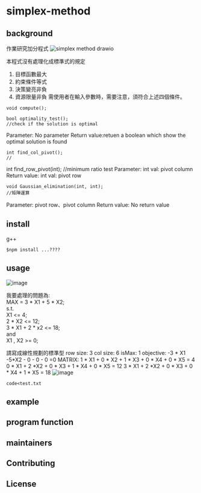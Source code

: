 # simplex-method
## background
作業研究加分程式
![simplex method drawio](https://user-images.githubusercontent.com/64023999/149705470-283fdeaa-ca60-435b-bfa5-f5dd861703a8.png)

本程式沒有處理化成標準式的規定
1. 目標函數最大
2. 約束條件等式
3. 決策變亮非負
4. 資源限量非負
需使用者在輸入參數時，需要注意，須符合上述四個條件。

```
void compute();
```
```
bool optimality_test();
//check if the solution is optimal
```
Parameter:
  No parameter
Return value:retuen a boolean which show the optimal solution is found
```
int find_col_pivot();
//
```
int find_row_pivot(int);
//minimum ratio test
Parameter:
  int val:  pivot column
Return value:
  int val: pivot row
```
void Gaussian_elimination(int, int);
//矩陣運算
```
Parameter:
  pivot row、pivot column
Return value:
  No return value
## install
g++
```
$npm install ...????
```
## usage
![image](https://user-images.githubusercontent.com/64023999/149707205-62521139-2909-473f-9c46-b26a6b9f398e.png)<br>

我要處理的問題為:<br>
MAX = 3 * X1 + 5 * X2;<br>
s.t.<br>
X1 <= 4;<br>
2 * X2 <= 12;<br>
3 * X1 + 2 * x2 <= 18;<br>
and<br>
X1 , X2 >= 0;<br>

請寫成線性規劃的標準型
row size: 3 
col size: 6
isMax: 1
objective: -3 * X1 -5*X2 - 0 - 0 - 0 =0
MATRIX: 
1 * X1 + 0 * X2 + 1 * X3 + 0 * X4 + 0 * X5 = 4
0 * X1 + 2 *X2 + 0 * X3 + 1 * X4 + 0 * X5 = 12
3 * X1 + 2 *X2 + 0 * X3 + 0 * X4 + 1 * X5 = 18
![image](https://user-images.githubusercontent.com/64023999/149711167-1ecc92d4-a72b-499b-953d-fdd52d413173.png)
```
code<test.txt
```
## example
## program function
## maintainers
## Contributing
## License
